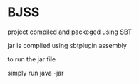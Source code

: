 # BJSS
project compiled and packeged using SBT

jar is complied using sbtplugin assembly

to run the jar file

simply run java -jar <jar file provided> <basket items>
	